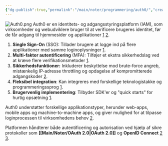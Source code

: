 ```yaml
---
{"dg-publish":true,"permalink":"/main/noter/programmering/auth0/","created":"2024-10-03T11:59:50.327+02:00"}
---
```


![Auth0.png](/img/user/Resource/98_Images/Auth0.png)
Auth0 er en identitets- og adgangsstyringsplatform (IAM), som virksomheder og webudviklere bruger til at verificere brugeres identitet, før de får adgang til hjemmesider og applikationer [1](https://www.weareplanet.com/blog/what-is-auth0) [2](https://auth0.com/docs/get-started/identity-fundamentals/introduction-to-auth0).

1. **Single Sign-On** (SSO): Tillader brugere at logge ind på flere applikationer med samme loginoplysninger [1](https://www.weareplanet.com/blog/what-is-auth0).
2. **Multi-faktor autentificering** (MFA): Tilføjer et ekstra sikkerhedslag ved at kræve flere verifikationsmetoder [1](https://www.weareplanet.com/blog/what-is-auth0).
3. **Sikkerhedsfunktioner:** Inkluderer beskyttelse mod brute-force angreb, mistænkelig IP-adresse throttling og opdagelse af kompromitterede adgangskoder [2](https://auth0.com/docs/get-started/identity-fundamentals/introduction-to-auth0).
4. **Fleksibel integration**: Kan integreres med forskellige teknologistakke og programmeringssprog [1](https://www.weareplanet.com/blog/what-is-auth0).
5. **Brugervenlig implementering**: Tilbyder SDK'er og "quick starts" for hurtig opsætning [1](https://www.weareplanet.com/blog/what-is-auth0).

Auth0 understøtter forskellige applikationstyper, herunder web-apps, mobile apps og machine-to-machine apps, og giver mulighed for at tilpasse loginprocessen til virksomhedens behov [2](https://auth0.com/docs/get-started/identity-fundamentals/introduction-to-auth0). 

Platformen håndterer både autentificering og autorisation ved hjælp af sikre protokoller som **[[Main/Noter/OAuth 2.0\|OAuth 2.0]]** og **OpenID Connect** [2](https://auth0.com/docs/get-started/identity-fundamentals/introduction-to-auth0) [3](https://traefik-forward-auth0.readthedocs.io/en/latest/auth0/auth0.html).